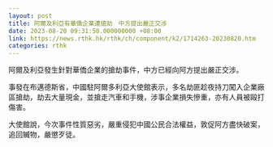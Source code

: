 ```yaml
---
layout: post
title: 阿爾及利亞有華僑企業遭搶劫　中方提出嚴正交涉
date: 2023-08-20 09:31:50.000000000 +08:00
link: https://news.rthk.hk/rthk/ch/component/k2/1714263-20230820.htm
categories: rthk
---
```


阿爾及利亞發生針對華僑企業的搶劫事件，中方已經向阿方提出嚴正交涉。

事發在布邁德斯省，中國駐阿爾多利亞大使館表示，多名劫匪趁夜持刀闖入企業廠區搶劫，劫去大量現金，並搶走汽車和手機，涉事企業損失慘重，亦有人員被毆打傷害。

大使館說，今次事件性質惡劣，嚴重侵犯中國公民合法權益，敦促阿方盡快破案，追回贓物，嚴懲歹徒。

